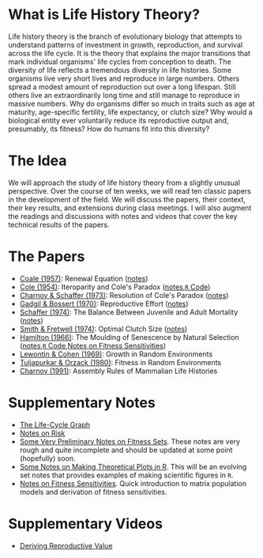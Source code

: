 # What is Life History Theory?

Life history theory is the branch of evolutionary biology that attempts to understand patterns of investment in growth, reproduction, and survival across the life cycle. It is the theory that explains the major transitions that mark individual organisms' life cycles from conception to death. The diversity of life reflects a tremendous diversity in life histories. Some organisms live very short lives and reproduce in large numbers. Others spread a modest amount of reproduction out over a long lifespan. Still others live an extraordinarily long time and still manage to reproduce in massive numbers. Why do organisms differ so much in traits such as age at maturity, age-specific fertility, life expectancy, or clutch size? Why would a biological entity ever voluntarily reduce its reproductive output and, presumably, its fitness? How do humans fit into this diversity?

# The Idea

We will approach the study of life history theory from a slightly unusual perspective. Over the course of ten weeks, we will read ten classic papers in the development of the field. We will discuss the papers, their context, their key results, and extensions during class meetings. I will also augment the readings and discussions with notes and videos that cover the key technical results of the papers.

# The Papers

- [Coale (1957)](https://doi.org/10.1007/978-3-642-81046-6_19): Renewal Equation ([notes](https://github.com/eehh-stanford/life_history_in_ten_papers/blob/master/Jones-Coale1957-notes.pdf))
- [Cole (1954)](https://www.jstor.org/stable/2817654): Iteroparity and Cole's Paradox ([notes](https://github.com/eehh-stanford/life_history_in_ten_papers/blob/master/Jones-Cole1954-notes.pdf),[`R` Code](https://github.com/eehh-stanford/life_history_in_ten_papers/blob/master/cole_calcs.R))
- [Charnov & Schaffer (1973)](http://www.jstor.org/stable/2459713): Resolution of Cole's Paradox ([notes](https://github.com/eehh-stanford/life_history_in_ten_papers/blob/master/Jones-Charnov_Schaffer1973-notes.pdf))
- [Gadgil & Bossert (1970)](https://www.jstor.org/stable/2459070): Reproductive Effort ([notes](https://github.com/eehh-stanford/life_history_in_ten_papers/blob/master/Jones-Gadgil_Bossert1970-notes.pdf))
- [Schaffer (1974)](https://www.jstor.org/stable/2459608): The Balance Between Juvenile and Adult Mortality ([notes](https://github.com/eehh-stanford/life_history_in_ten_papers/blob/master/Jones-Schaffer1974-notes.pdf))
- [Smith & Fretwell (1974)](https://www.jstor.org/stable/2459681): Optimal Clutch Size ([notes](https://github.com/eehh-stanford/life_history_in_ten_papers/blob/master/Jones-Smith_Fretwell1974-notes.pdf))
- [Hamilton (1966)](http://dx.doi.org/10.1016/0022-5193(66)90184-6): The Moulding of Senescence by Natural Selection ([notes](https://github.com/eehh-stanford/life_history_in_ten_papers/blob/master/Jones-Hamilton1966-notes.pdf),[`R` Code](https://raw.githubusercontent.com/eehh-stanford/life_history_in_ten_papers/master/hamilton1966-notes.R),[Notes on Fitness Sensitivities](https://github.com/eehh-stanford/life_history_in_ten_papers/blob/master/Jones-fitness-sens-notes.pdf))
- [Lewontin & Cohen (1969)](https://www.jstor.org/stable/59357): Growth in Random Environments
- [Tuljapurkar & Orzack (1980)](https://doi.org/10.1016/0040-5809(80)90057-X): Fitness in Random Environments
- [Charnov (1991)](https://www.jstor.org/stable/2355948): Assembly Rules of Mammalian Life Histories

# Supplementary Notes
- [The Life-Cycle Graph](https://github.com/eehh-stanford/life_history_in_ten_papers/blob/master/Jones-life-cycle-notes.pdf)
- [Notes on Risk](https://github.com/eehh-stanford/life_history_in_ten_papers/blob/master/Jones-risk_notes.pdf)
- [Some Very Preliminary Notes on Fitness Sets](https://github.com/eehh-stanford/life_history_in_ten_papers/blob/master/Jones-fitness_sets-notes.pdf). These notes are very rough and quite incomplete and should be updated at some point (hopefully) soon.
- [Some Notes on Making Theoretical Plots in R](https://github.com/eehh-stanford/life_history_in_ten_papers/blob/master/Jones-plotting_notes.pdf). This will be an evolving set notes that provides examples of making scientific figures in `R`.
- [Notes on Fitness Sensitivities](https://github.com/eehh-stanford/life_history_in_ten_papers/blob/master/Jones-fitness-sens-notes.pdf). Quick introduction to matrix population models and derivation of fitness sensitivities.

# Supplementary Videos
- [Deriving Reproductive Value](https://stanford.zoom.us/rec/share/UyvkjzK36kH5HY0Tjfc4tcJrCb609PGY1TK9pgQZQzr2oG-MDthSBr4tE45SWUF5.Jm_2o7ctUEaT4wWm?startTime=1602281579000)

